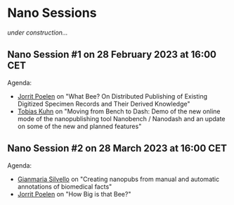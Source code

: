 # Nano Sessions

_under construction..._

## Nano Session #1 on 28 February 2023 at 16:00 CET

Agenda:

- [Jorrit Poelen](https://jhpoelen.nl) on "What Bee? On Distributed Publishing of Existing Digitized Specimen Records and Their Derived Knowledge"
- [Tobias Kuhn](https://tkuhn.org) on "Moving from Bench to Dash: Demo of the new online mode of the nanopublishing tool Nanobench / Nanodash and an update on some of the new and planned features"

## Nano Session #2 on 28 March 2023 at 16:00 CET

Agenda:

- [Gianmaria Silvello](http://www.dei.unipd.it/~silvello/) on "Creating nanopubs from manual and automatic annotations of biomedical facts"
- [Jorrit Poelen](https://jhpoelen.nl) on "How Big is that Bee?"
